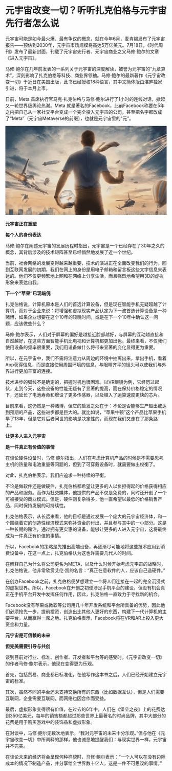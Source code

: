 # 元宇宙改变一切？听听扎克伯格与元宇宙先行者怎么说


元宇宙可能是如今最火爆、最有争议的概念，就在今年6月，麦肯锡发布了元宇宙报告——预估到2030年，元宇宙市场规模将高达5万亿美元。7月18日，《时代周刊》发布了最新封面，刊载了元宇宙先行者、元宇宙商业之父马修·鲍尔的文章《进入元宇宙》。

马修·鲍尔在几年前发表的一系列关于元宇宙的深度解读，被誉为元宇宙的“九章算术”，深刻影响了扎克伯格等科技、商业界领袖。马修·鲍尔的最新著作《元宇宙改变一切》于近日在美国出版，此书已经授权18种语言，其中文简体版由湛庐独家引进，将于本月上市。

日前，Meta 首席执行官马克·扎克伯格与马修·鲍尔进行了1小时的连线对话，掀起又一轮世界级舆论热潮。Meta 就是著名的Facebook，此前Facebook称要在5年之内把自己从一家社交平台变成一个完全投入元宇宙的公司，甚至把名字都改成了“Meta”（元宇宙Metaverse的前缀），也就是元宇宙里的“元”。

![元宇宙](05.png)



**元宇宙正在重塑**

**每个人的身份表达**

马修·鲍尔在阐述元宇宙的发展历程时指出，元宇宙是一个已经存在了30年之久的概念，其背后涉及的技术矩阵甚至已经悄然地发展了近一个世纪。

当前，社会网络的发展变得越来越重要，技术的演进正在全面改变我们的行为。回到互联网发展的初期，我们在网上的身份是用电子邮箱和留言板这些文字信息来表达的。他们不仅更频繁地上网和在网络上分享生活，而且强烈地希望用3D的虚拟形象来表达自我。



**下一个“苹果”已现端倪**

扎克伯格说，计算机原本是人们的首选计算设备，但是现在智能手机无疑超越了计算机，而对于企业来说：将增强和虚拟现实产品认定为下一波首选计算设备是一种赌博，如果企业想要在这个10年的较晚时间，或是在下一个10年中确认这一问题，应该做些什么？

马修·鲍尔表示，人们对于屏幕的偏好是越接近脸部越好，与屏幕的互动越直接和自然越好，在这些方面智能手机比电视和计算机都更加出色。最终来看，不仅我们使用设备的频率很重要，我们用设备做什么将带来显著的变化显得更为重要。

所以，在元宇宙中，我们不需将注意力从周边的环境中抽离出来，拿出手机，看着App获得信息，而是直接使用周围环境的信息，与眼睛齐平的镜头可以使我们与外界进行更加丰富的连接。

技术进步的弧线不是确定的，把握时机也很困难。以VR眼镜为例，它经历过起伏，走到今天，这些设备的性能无疑有了显著的提高，而在保持价格稳定的情况下，还延长了电池寿命和增设了更多传感器，以及植入了运算速度更快的芯片。

目前来看，这仍然是一种赌博，但它的启发之处在于：不论是否能够生产超出或达到预期的产品，这些进步都是巨大的。就比如说，“苹果牛顿”这个产品比苹果手机早了13年，但是它对后者问世的影响是决定性的，而现在我们又走在了那条路上。



**让更多人进入元宇宙**

**是一件真正有价值的事情**

在谈论硬件设备时，马修·鲍尔指出，人们在考虑计算机产品的时候是不需要思考主机的热量和电池重量等问题的，但到了可穿戴设备时，就需要做出权衡了。

对此，扎克伯格表示，我们应追求一种持续的平衡。

不论是做软件还是做硬件，扎克伯格都希望让更多的人以负担得起的价格获得相应的产品和服务。而作为社交媒体，他提供的产品不仅是免费的，同时还开创了一个可被接受的商业模式。但是，硬件则复杂得多，他一直希望以最低的价格销售产品，同时保持发展的可持续性。

扎克伯格表示，从长远来看，他的目标是通过发展一个庞大的元宇宙经济体，和一个围绕着它的创造性经济模式来弥补资金的付出，并且参与其中的一小部分。这是一种长期的赌注，通过拥有更实惠的设备，能够让更多的人进入元宇宙，这将最终成为一件真正有价值的事情。

所以，Facebook的策略是先推出高端设备，再逐渐尽可能地将这些技术应用到消费设备中，在这一点上，扎克伯格认为这也许需要几代人的时间。

在解释自己为什么将公司更名为META，以及什么时候开始考虑元宇宙的战略时，扎克伯格说，他非常欣赏艾伦·凯的名言：“真正在意软件的人，应该自己造硬件。”

在创办Facebook之前，扎克伯格便梦想建立一个将人们连接在一起的完全沉浸式的虚拟世界。所以，Facebook在开创之初便涉足手机平台的建设，但没有机会真正在手机平台开发中发挥任何作用，因此，扎克伯格一直致力于寻找新的机会。

Facebook没有苹果或微软等公司用几十年开发系统和平台所具备的优势，因此他们必须抢先一步，提前投资，创造出比其他人更好的东西，构建下一代计算机的主要平台，从而赢得一席之地。扎克伯格表示，Facebook将在VR和AR上投入更大资金和力量。



**元宇宙是可信赖的未来**

**但完美需要引导与共创**

谈到目前对行业、标准、创作者、开发者和平台等的感受时，《元宇宙改变一切》的作者马修·鲍尔表示，他现在变得更为乐观。

首先，包括贸易、商业都已标准化，在他写作这本书之后，人们已经开始建立元宇宙的标准。

其次，虽然不同的平台还未支持交换所有的东西（比如数据互认），但是人们需要互联网，企业需要互联网，而网络也因合作而受益。

最后，虚拟形象变得很有价值，在过去的6年中，人们在《堡垒之夜》上的花费达到350亿美元，每年的销售额都超过那些世界上最著名的时尚品牌，其中大部分的花费是用于购买游戏中的装饰品和虚拟形象。

在对谈中，马修·鲍尔无数次地表示，“我对元宇宙的未来十分乐观。”但与他在《元宇宙改变一切》中所阐释的那样，他也诚恳地提醒我们：与现实世界一样，元宇宙并不完美。

在谈论未来的经济将会呈现何种样貌时，马修·鲍尔表示：“一个人可以在没有边际成本的情况下制造产品，并分享给全世界数十亿人，这是一件不可思议的事情。”
